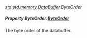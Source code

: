 _[std](../../modules/std/std-module.md):[std.memory](../../modules/std/std-memory.md).[DataBuffer](../../modules/std/std-memory-databuffer.md).ByteOrder_
##### Property ByteOrder:[ByteOrder](../../modules/std/std-memory-byteorder.md)
The byte order of the databuffer.
